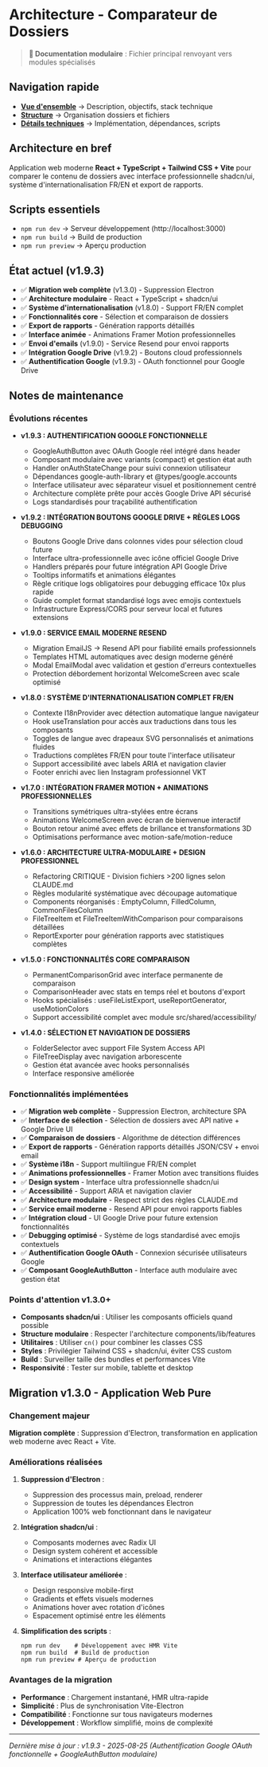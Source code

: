 # Architecture - Comparateur de Dossiers

> **📄 Documentation modulaire** : Fichier principal renvoyant vers modules spécialisés

## Navigation rapide
- **[Vue d'ensemble](docs/architecture/overview.md)** → Description, objectifs, stack technique
- **[Structure](docs/architecture/structure.md)** → Organisation dossiers et fichiers
- **[Détails techniques](docs/architecture/technical-details.md)** → Implémentation, dépendances, scripts

## Architecture en bref
Application web moderne **React + TypeScript + Tailwind CSS + Vite** pour comparer le contenu de dossiers avec interface professionnelle shadcn/ui, système d'internationalisation FR/EN et export de rapports.

## Scripts essentiels
- `npm run dev` → Serveur développement (http://localhost:3000)
- `npm run build` → Build de production
- `npm run preview` → Aperçu production

## État actuel (v1.9.3)
- ✅ **Migration web complète** (v1.3.0) - Suppression Electron
- ✅ **Architecture modulaire** - React + TypeScript + shadcn/ui
- ✅ **Système d'internationalisation** (v1.8.0) - Support FR/EN complet
- ✅ **Fonctionnalités core** - Sélection et comparaison de dossiers
- ✅ **Export de rapports** - Génération rapports détaillés
- ✅ **Interface animée** - Animations Framer Motion professionnelles
- ✅ **Envoi d'emails** (v1.9.0) - Service Resend pour envoi rapports
- ✅ **Intégration Google Drive** (v1.9.2) - Boutons cloud professionnels
- ✅ **Authentification Google** (v1.9.3) - OAuth fonctionnel pour Google Drive

## Notes de maintenance

### Évolutions récentes
- **v1.9.3 : AUTHENTIFICATION GOOGLE FONCTIONNELLE**
  - GoogleAuthButton avec OAuth Google réel intégré dans header
  - Composant modulaire avec variants (compact) et gestion état auth
  - Handler onAuthStateChange pour suivi connexion utilisateur
  - Dépendances google-auth-library et @types/google.accounts
  - Interface utilisateur avec séparateur visuel et positionnement centré
  - Architecture complète prête pour accès Google Drive API sécurisé
  - Logs standardisés pour traçabilité authentification

- **v1.9.2 : INTÉGRATION BOUTONS GOOGLE DRIVE + RÈGLES LOGS DEBUGGING**
  - Boutons Google Drive dans colonnes vides pour sélection cloud future
  - Interface ultra-professionnelle avec icône officiel Google Drive
  - Handlers préparés pour future intégration API Google Drive
  - Tooltips informatifs et animations élégantes
  - Règle critique logs obligatoires pour debugging efficace 10x plus rapide
  - Guide complet format standardisé logs avec emojis contextuels
  - Infrastructure Express/CORS pour serveur local et futures extensions

- **v1.9.0 : SERVICE EMAIL MODERNE RESEND**
  - Migration EmailJS → Resend API pour fiabilité emails professionnels
  - Templates HTML automatiques avec design moderne généré
  - Modal EmailModal avec validation et gestion d'erreurs contextuelles
  - Protection débordement horizontal WelcomeScreen avec scale optimisé

- **v1.8.0 : SYSTÈME D'INTERNATIONALISATION COMPLET FR/EN**
  - Contexte I18nProvider avec détection automatique langue navigateur
  - Hook useTranslation pour accès aux traductions dans tous les composants
  - Toggles de langue avec drapeaux SVG personnalisés et animations fluides
  - Traductions complètes FR/EN pour toute l'interface utilisateur
  - Support accessibilité avec labels ARIA et navigation clavier
  - Footer enrichi avec lien Instagram professionnel VKT

- **v1.7.0 : INTÉGRATION FRAMER MOTION + ANIMATIONS PROFESSIONNELLES**
  - Transitions symétriques ultra-stylées entre écrans
  - Animations WelcomeScreen avec écran de bienvenue interactif
  - Bouton retour animé avec effets de brillance et transformations 3D
  - Optimisations performance avec motion-safe/motion-reduce

- **v1.6.0 : ARCHITECTURE ULTRA-MODULAIRE + DESIGN PROFESSIONNEL**
  - Refactoring CRITIQUE - Division fichiers >200 lignes selon CLAUDE.md
  - Règles modularité systématique avec découpage automatique
  - Components réorganisés : EmptyColumn, FilledColumn, CommonFilesColumn
  - FileTreeItem et FileTreeItemWithComparison pour comparaisons détaillées
  - ReportExporter pour génération rapports avec statistiques complètes

- **v1.5.0 : FONCTIONNALITÉS CORE COMPARAISON**
  - PermanentComparisonGrid avec interface permanente de comparaison
  - ComparisonHeader avec stats en temps réel et boutons d'export
  - Hooks spécialisés : useFileListExport, useReportGenerator, useMotionColors
  - Support accessibilité complet avec module src/shared/accessibility/

- **v1.4.0 : SÉLECTION ET NAVIGATION DE DOSSIERS**
  - FolderSelector avec support File System Access API
  - FileTreeDisplay avec navigation arborescente
  - Gestion état avancée avec hooks personnalisés
  - Interface responsive améliorée

### Fonctionnalités implémentées
- ✅ **Migration web complète** - Suppression Electron, architecture SPA
- ✅ **Interface de sélection** - Sélection de dossiers avec API native + Google Drive UI
- ✅ **Comparaison de dossiers** - Algorithme de détection différences
- ✅ **Export de rapports** - Génération rapports détaillés JSON/CSV + envoi email
- ✅ **Système i18n** - Support multilingue FR/EN complet
- ✅ **Animations professionnelles** - Framer Motion avec transitions fluides
- ✅ **Design system** - Interface ultra professionnelle shadcn/ui
- ✅ **Accessibilité** - Support ARIA et navigation clavier
- ✅ **Architecture modulaire** - Respect strict des règles CLAUDE.md
- ✅ **Service email moderne** - Resend API pour envoi rapports fiables
- ✅ **Intégration cloud** - UI Google Drive pour future extension fonctionnalités
- ✅ **Debugging optimisé** - Système de logs standardisé avec emojis contextuels
- ✅ **Authentification Google OAuth** - Connexion sécurisée utilisateurs Google
- ✅ **Composant GoogleAuthButton** - Interface auth modulaire avec gestion état

### Points d'attention v1.3.0+
- **Composants shadcn/ui** : Utiliser les composants officiels quand possible
- **Structure modulaire** : Respecter l'architecture components/lib/features
- **Utilitaires** : Utiliser `cn()` pour combiner les classes CSS
- **Styles** : Privilégier Tailwind CSS + shadcn/ui, éviter CSS custom
- **Build** : Surveiller taille des bundles et performances Vite
- **Responsivité** : Tester sur mobile, tablette et desktop

## Migration v1.3.0 - Application Web Pure

### Changement majeur
**Migration complète** : Suppression d'Electron, transformation en application web moderne avec React + Vite.

### Améliorations réalisées
1. **Suppression d'Electron** :
   - Suppression des processus main, preload, renderer
   - Suppression de toutes les dépendances Electron
   - Application 100% web fonctionnant dans le navigateur

2. **Intégration shadcn/ui** :
   - Composants modernes avec Radix UI
   - Design system cohérent et accessible
   - Animations et interactions élégantes

3. **Interface utilisateur améliorée** :
   - Design responsive mobile-first
   - Gradients et effets visuels modernes
   - Animations hover avec rotation d'icônes
   - Espacement optimisé entre les éléments

4. **Simplification des scripts** :
   ```
   npm run dev    # Développement avec HMR Vite
   npm run build  # Build de production
   npm run preview # Aperçu de production
   ```

### Avantages de la migration
- **Performance** : Chargement instantané, HMR ultra-rapide
- **Simplicité** : Plus de synchronisation Vite-Electron
- **Compatibilité** : Fonctionne sur tous navigateurs modernes
- **Développement** : Workflow simplifié, moins de complexité

---
*Dernière mise à jour : v1.9.3 - 2025-08-25 (Authentification Google OAuth fonctionnelle + GoogleAuthButton modulaire)*
